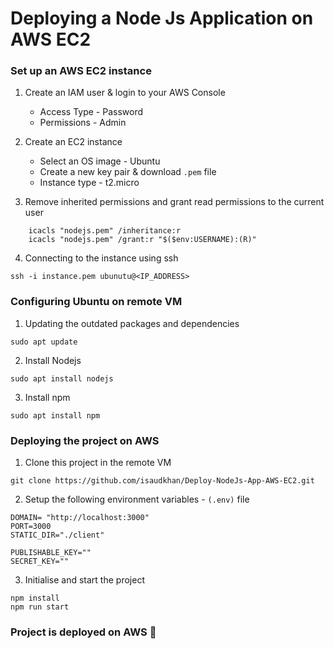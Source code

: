 # Deploying a Node Js Application on AWS EC2

### Set up an AWS EC2 instance

1. Create an IAM user & login to your AWS Console
    - Access Type - Password
    - Permissions - Admin

2. Create an EC2 instance
    - Select an OS image - Ubuntu
    - Create a new key pair & download `.pem` file
    - Instance type - t2.micro

3. Remove inherited permissions and grant read permissions to the current user
```
	icacls "nodejs.pem" /inheritance:r
	icacls "nodejs.pem" /grant:r "$($env:USERNAME):(R)"
```

4. Connecting to the instance using ssh
```
ssh -i instance.pem ubunutu@<IP_ADDRESS>
```

### Configuring Ubuntu on remote VM

1. Updating the outdated packages and dependencies
```
sudo apt update
```

2. Install Nodejs 
```
sudo apt install nodejs
```

3. Install npm
```
sudo apt install npm
```

### Deploying the project on AWS

1. Clone this project in the remote VM
```
git clone https://github.com/isaudkhan/Deploy-NodeJs-App-AWS-EC2.git
```

2. Setup the following environment variables - `(.env)` file
```
DOMAIN= "http://localhost:3000"
PORT=3000
STATIC_DIR="./client"

PUBLISHABLE_KEY=""
SECRET_KEY=""
```

3. Initialise and start the project
```
npm install
npm run start
```

### Project is deployed on AWS 🎉
